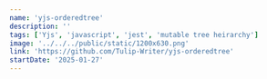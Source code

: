 ```yaml
---
name: 'yjs-orderedtree'
description: ''
tags: ['Yjs', 'javascript', 'jest', 'mutable tree heirarchy']
image: '../../../public/static/1200x630.png'
link: 'https://github.com/Tulip-Writer/yjs-orderedtree'
startDate: '2025-01-27'
---
```

